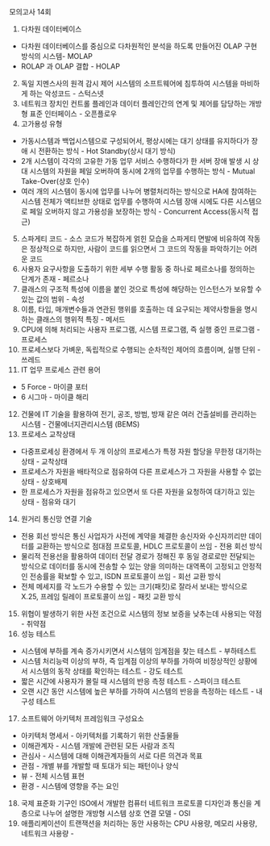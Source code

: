 모의고사 14회
1. 다차원 데이터베이스
- 다차원 데이터베이스를 중심으로 다차원적인 분석을 하도록 만들어진 OLAP 구현 방식의 시스템- MOLAP
- ROLAP 과 OLAP 결합 - HOLAP
2. 독일 지멘스사의 원격 감시 제어 시스템의 소프트웨어에 침투하여 시스템을 마비하게 하는 악성코드 - 스턱스넷
3. 네트워크 장치인 컨트롤 플레인과 데이터 플레인간의 연계 및 제어를 담당하는 개방형 표준 인터페이스 - 오픈플로우
4.  고가용성 유형
- 가동시스템과 백업시스템으로 구성되어서, 평상시에는 대기 상태를 유지하다가 장애 시 전환하는 방식 - Hot Standby(상시 대기 방식)
- 2개 시스템이 각각의 고유한 가동 업무 서비스 수행하다가 한 서버 장애 발생 시 상대 시스템의 자원을 페일 오버하여 동시에 2개의 업무를 수행하는 방식 - Mutual Take-Over(상호 인수)
- 여러 개의 시스템이 동시에 업무를 나누어 병렬처리하는 방식으로 HA에 참여하는 시스템 전체가 액티브한 상태로 업무를 수행하여 시스템 장애 시에도 다른 시스템으로 페일 오버하지 않고 가용성을 보장하는 방식 - Concurrent Access(동시적 접근)
5. 스파게티 코드 - 소스 코드가 복잡하게 얽힌 모습을 스파게티 면발에 비유하여 작동은 정상적으로 하지만, 사람이 코드를 읽으면서 그 코드의 작동을 파악하기는 어려운 코드
6. 사용자 요구사항을 도출하기 위한 세부 수행 활동 중 하나로 페르소나를 정의하는 단계가 존재 - 페르소나
7. 클래스의 구조적 특성에 이름을 붙인 것으로 특성에 해당하는 인스턴스가 보유할 수 있는 값의 범위 - 속성
8. 이름, 타입, 매개변수들과 연관된 행위를 호출하는 데 요구되는 제약사항들을 명시하는 클래스의 행위적 특징 - 메서드
9. CPU에 의해 처리되는 사용자 프로그램, 시스템 프로그램, 즉 실행 중인 프로그램 - 프로세스
10. 프로세스보다 가벼운, 독립적으로 수행되는 순차적인 제어의 흐름이며, 실행 단위 - 쓰레드
11. IT 업무 프로세스 관련 용어
- 5 Force - 마이클 포터
- 6 시그마 - 마이클 해리
12. 건물에 IT 기술을 활용하여 전기, 공조, 방범, 방재 같은 여러 건출설비를 관리하는 시스템 - 건물에너지관리시스템 (BEMS)
13. 프로세스 교착상태
- 다중프로세싱 환경에서 두 개 이상의 프로세스가 특정 자원 할당을 무한정 대기하는 상태 - 교착상태
- 프로세스가 자원을 배타적으로 점유하여 다른 프로세스가 그 자원을 사용할 수 없는 상태 - 상호배제
- 한 프로세스가 자원을 점유하고 있으면서 또 다른 자원을 요청하여 대기하고 있는 상태 - 점유와 대기
14. 원거리 통신망 연결 기술
- 전용 회선 방식은 통신 사업자가 사전에 계약을 체결한 송신자와 수신자끼리만 데이터를 교환하는 방식으로 점대점 프로토콜, HDLC 프로토콜이 쓰임 - 전용 회선 방식
- 물리적 전용선을 활용하여 데이터 전달 경로가 정해진 후 동일 경로로만 전달되는 방식으로 데이터를 동시에 전송할 수 있는 양을 의미하는 대역폭이 고정되고 안정적인 전송률을 확보할 수 있고, ISDN 프로토콜이 쓰임 - 회선 교환 방식
- 전체 메세지를 각 노드가 수용할 수 있는 크기(패킷)로 잘라서 보내는 방식으로 X.25, 프레임 릴레이 프로토콜이 쓰임 - 패킷 교환 방식 
15. 위협이 발생하기 위한 사전 조건으로 시스템의 정보 보증을 낮추는데 사용되는 약점 - 취약점
16. 성능 테스트
- 시스템에 부하를 계속 증가시키면서 시스템의 임계점을 찾는 테스트 - 부하테스트
- 시스템 처리능력 이상의 부하, 즉 임계점 이상의 부하를 가하여 비정상적인 상황에서 시스템의 동작 상태를 확인하는 테스트 - 강도 테스트
- 짧은 시간에 사용자가 몰릴 때 시스템의 반응 측정 테스트 - 스파이크 테스트
- 오랜 시간 동안 시스템에 높은 부하를 가하여 시스템의 반응을 측정하는 테스트 - 내구성 테스트
17. 소프트웨어 아키텍처 프레임워크 구성요소
- 아키텍처 명세서 - 아키텍처를 기록하기 위한 산출물들
- 이해관계자 - 시스템 개발에 관련된 모든 사람과 조직
- 관심사 - 시스템에 대해 이해관계자들의 서로 다른 의견과 목표
- 관점 - 개별 뷰를 개발할 때 토대가 되는 패턴이나 양식
- 뷰 - 전체 시스템 표현
- 환경 - 시스템에 영향을 주는 요인
18. 국제 표준화 기구인 ISO에서 개발한 컴퓨터 네트워크 프로토콜 디자인과 통신을 계층으로 나누어 설명한 개방형 시스템 상호 연결 모델 - OSI
19. 애플리케이션이 트랜잭션을 처리하는 동안 사용하는 CPU 사용량, 메모리 사용량, 네트워크 사용량 - 